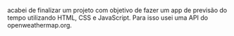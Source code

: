  acabei de finalizar um  projeto com objetivo de fazer um app de previsão do tempo utilizando HTML, CSS e JavaScript. Para isso usei uma API do openweathermap.org.
